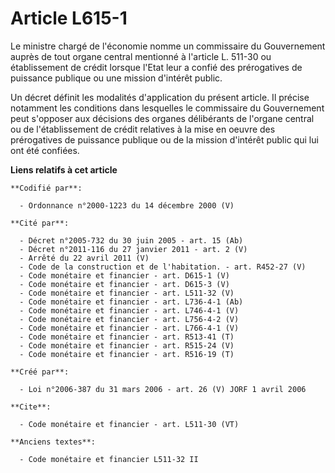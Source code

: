 # Article L615-1

Le ministre chargé de l'économie nomme un commissaire du Gouvernement auprès de tout organe central mentionné à l'article L.
511-30 ou établissement de crédit lorsque l'Etat leur a confié des prérogatives de puissance publique ou une mission
d'intérêt public. 

Un décret définit les modalités d'application du présent article. Il précise notamment les conditions dans lesquelles le
commissaire du Gouvernement peut s'opposer aux décisions des organes délibérants de l'organe central ou de l'établissement de
crédit relatives à la mise en oeuvre des prérogatives de puissance publique ou de la mission d'intérêt public qui lui ont été
confiées.

**Liens relatifs à cet article**

	**Codifié par**:

	  - Ordonnance n°2000-1223 du 14 décembre 2000 (V)

	**Cité par**:

	  - Décret n°2005-732 du 30 juin 2005 - art. 15 (Ab)
	  - Décret n°2011-116 du 27 janvier 2011 - art. 2 (V)
	  - Arrêté du 22 avril 2011 (V)
	  - Code de la construction et de l'habitation. - art. R452-27 (V)
	  - Code monétaire et financier - art. D615-1 (V)
	  - Code monétaire et financier - art. D615-3 (V)
	  - Code monétaire et financier - art. L511-32 (V)
	  - Code monétaire et financier - art. L736-4-1 (Ab)
	  - Code monétaire et financier - art. L746-4-1 (V)
	  - Code monétaire et financier - art. L756-4-2 (V)
	  - Code monétaire et financier - art. L766-4-1 (V)
	  - Code monétaire et financier - art. R513-41 (T)
	  - Code monétaire et financier - art. R515-24 (V)
	  - Code monétaire et financier - art. R516-19 (T)

	**Créé par**:

	  - Loi n°2006-387 du 31 mars 2006 - art. 26 (V) JORF 1 avril 2006

	**Cite**:

	  - Code monétaire et financier - art. L511-30 (VT)

	**Anciens textes**:

	  - Code monétaire et financier L511-32 II
